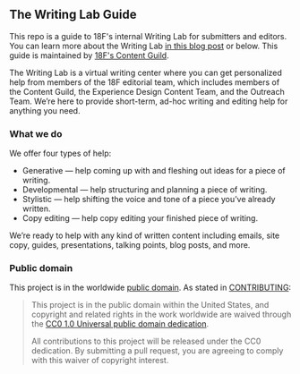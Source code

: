 ## The Writing Lab Guide

This repo is a guide to 18F's internal Writing Lab for submitters and editors. You can learn more about the Writing Lab [in this blog post](https://18f.gsa.gov/2016/01/22/18f-writing-lab/) or below. This guide is maintained by [18F's Content Guild](https://github.com/18F/g-content).  

The Writing Lab is a virtual writing center where you can get
personalized help from members of the 18F editorial team, which includes
members of the Content Guild, the Experience Design Content Team, and
the Outreach Team. We’re here to provide short-term, ad-hoc writing and
editing help for anything you need.

### What we do

We offer four types of help:

-   Generative — help coming up with and fleshing out ideas for a piece of writing.
-   Developmental — help structuring and planning a piece of writing.
-   Stylistic — help shifting the voice and tone of a piece you’ve already written.
-   Copy editing — help copy editing your finished piece of writing.

We’re ready to help with any kind of written content including emails,
site copy, guides, presentations, talking points, blog posts, and more.

### Public domain

This project is in the worldwide [public domain](LICENSE.md). As stated in [CONTRIBUTING](CONTRIBUTING.md):

> This project is in the public domain within the United States, and copyright and related rights in the work worldwide are waived through the [CC0 1.0 Universal public domain dedication](https://creativecommons.org/publicdomain/zero/1.0/).
>
> All contributions to this project will be released under the CC0
>dedication. By submitting a pull request, you are agreeing to comply
>with this waiver of copyright interest.
